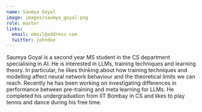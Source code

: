 ```yaml
---
name: Saumya Goyal
image: images/saumya_goyal.png
role: master
links:
  email: email@address.com
  twitter: johndoe
---
```


Saumya Goyal is a second year MS student in the CS department specialising in AI. He is interested in LLMs, training techniques and learning theory. In particular, he likes thinking about how training techniques and modelling affect neural network behaviour and the theoretical limits we can reach. Recently he has been working on investigating differences in performance between pre-training and meta learning for LLMs. He completed his undergraduation from IIT Bombay in CS and likes to play tennis and dance during his free time.
